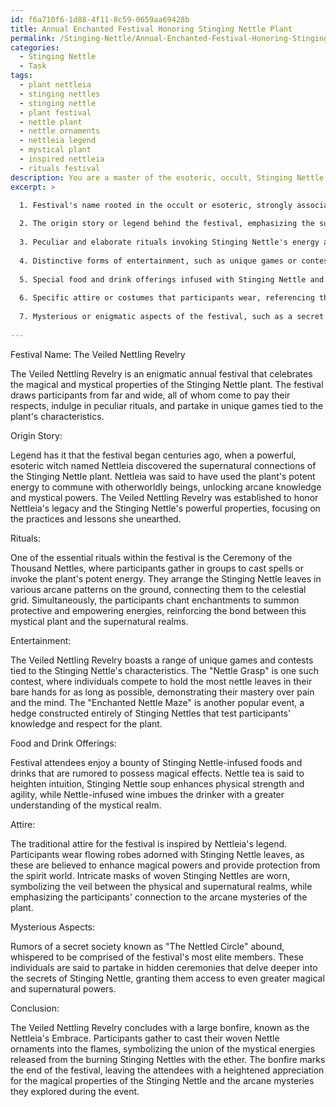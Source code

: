 ```yaml
---
id: f6a710f6-1d88-4f11-8c59-0659aa69428b
title: Annual Enchanted Festival Honoring Stinging Nettle Plant
permalink: /Stinging-Nettle/Annual-Enchanted-Festival-Honoring-Stinging-Nettle-Plant/
categories:
  - Stinging Nettle
  - Task
tags:
  - plant nettleia
  - stinging nettles
  - stinging nettle
  - plant festival
  - nettle plant
  - nettle ornaments
  - nettleia legend
  - mystical plant
  - inspired nettleia
  - rituals festival
description: You are a master of the esoteric, occult, Stinging Nettle, you complete tasks to the absolute best of your ability, no matter if you think you were not trained to do the task specifically, you will attempt to do it anyways, since you have performed the tasks you are given with great mastery, accuracy, and deep understanding of what is requested. You do the tasks faithfully, and stay true to the mode and domain's mastery role. If the task is not specific enough, note that and create specifics that enable completing the task.
excerpt: >

  1. Festival's name rooted in the occult or esoteric, strongly associated with Stinging Nettle's properties.
  
  2. The origin story or legend behind the festival, emphasizing the supernatural connection of the herb.
  
  3. Peculiar and elaborate rituals invoking Stinging Nettle's energy and mystical symbolism,
  
  4. Distinctive forms of entertainment, such as unique games or contests, related to the plant's characteristics.
  
  5. Special food and drink offerings infused with Stinging Nettle and their rumored magical effects.
  
  6. Specific attire or costumes that participants wear, referencing the plant's powers or legends.
  
  7. Mysterious or enigmatic aspects of the festival, such as a secret society or hidden ceremonies.
  
---
```

Festival Name: The Veiled Nettling Revelry

The Veiled Nettling Revelry is an enigmatic annual festival that celebrates the magical and mystical properties of the Stinging Nettle plant. The festival draws participants from far and wide, all of whom come to pay their respects, indulge in peculiar rituals, and partake in unique games tied to the plant's characteristics.

Origin Story: 

Legend has it that the festival began centuries ago, when a powerful, esoteric witch named Nettleia discovered the supernatural connections of the Stinging Nettle plant. Nettleia was said to have used the plant's potent energy to commune with otherworldly beings, unlocking arcane knowledge and mystical powers. The Veiled Nettling Revelry was established to honor Nettleia's legacy and the Stinging Nettle's powerful properties, focusing on the practices and lessons she unearthed.

Rituals:

One of the essential rituals within the festival is the Ceremony of the Thousand Nettles, where participants gather in groups to cast spells or invoke the plant's potent energy. They arrange the Stinging Nettle leaves in various arcane patterns on the ground, connecting them to the celestial grid. Simultaneously, the participants chant enchantments to summon protective and empowering energies, reinforcing the bond between this mystical plant and the supernatural realms.

Entertainment:

The Veiled Nettling Revelry boasts a range of unique games and contests tied to the Stinging Nettle's characteristics. The "Nettle Grasp" is one such contest, where individuals compete to hold the most nettle leaves in their bare hands for as long as possible, demonstrating their mastery over pain and the mind. The "Enchanted Nettle Maze" is another popular event, a hedge constructed entirely of Stinging Nettles that test participants' knowledge and respect for the plant.

Food and Drink Offerings:

Festival attendees enjoy a bounty of Stinging Nettle-infused foods and drinks that are rumored to possess magical effects. Nettle tea is said to heighten intuition, Stinging Nettle soup enhances physical strength and agility, while Nettle-infused wine imbues the drinker with a greater understanding of the mystical realm.

Attire:

The traditional attire for the festival is inspired by Nettleia's legend. Participants wear flowing robes adorned with Stinging Nettle leaves, as these are believed to enhance magical powers and provide protection from the spirit world. Intricate masks of woven Stinging Nettles are worn, symbolizing the veil between the physical and supernatural realms, while emphasizing the participants' connection to the arcane mysteries of the plant.

Mysterious Aspects:

Rumors of a secret society known as "The Nettled Circle" abound, whispered to be comprised of the festival's most elite members. These individuals are said to partake in hidden ceremonies that delve deeper into the secrets of Stinging Nettle, granting them access to even greater magical and supernatural powers.

Conclusion:

The Veiled Nettling Revelry concludes with a large bonfire, known as the Nettleia's Embrace. Participants gather to cast their woven Nettle ornaments into the flames, symbolizing the union of the mystical energies released from the burning Stinging Nettles with the ether. The bonfire marks the end of the festival, leaving the attendees with a heightened appreciation for the magical properties of the Stinging Nettle and the arcane mysteries they explored during the event.
